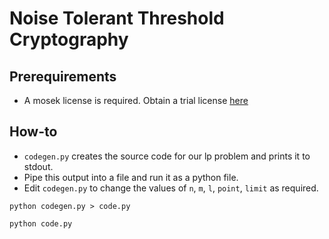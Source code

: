 # Noise Tolerant Threshold Cryptography

## Prerequirements
 - A mosek license is required. Obtain a trial license [here](https://www.mosek.com/license/request/trial/)

## How-to

 - `codegen.py` creates the source code for our lp problem and prints it to stdout.
 - Pipe this output into a file and run it as a python file.
 - Edit `codegen.py` to change the values of `n`, `m`, `l`, `point`, `limit` as required.

```
python codegen.py > code.py
```

 ```
 python code.py
 ```
